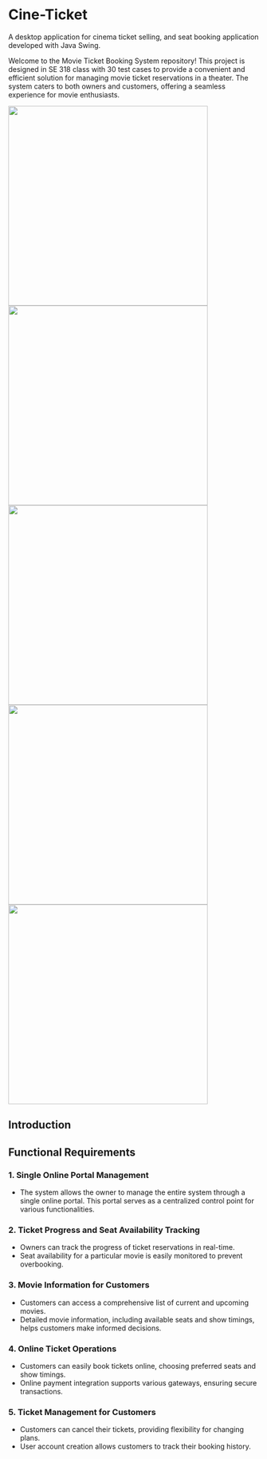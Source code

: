 # Cine-Ticket
A desktop application for cinema ticket selling, and seat booking application developed with Java Swing.

Welcome to the Movie Ticket Booking System repository! This project is designed in SE 318 class with 30 test cases to provide a convenient and efficient solution for managing movie ticket reservations in a theater. The system caters to both owners and customers, offering a seamless experience for movie enthusiasts.

<img src = "https://github.com/SelenSonmez/Cine-Ticket/assets/71898275/405e5ecd-3f0a-4b16-ad09-3806b59f572e" width = 400>
<img src = "https://github.com/SelenSonmez/Cine-Ticket/assets/71898275/53856229-d1ff-430b-a113-d58d05a7e6fb" width = 400>
<img src = "https://github.com/SelenSonmez/Cine-Ticket/assets/71898275/d04dcb05-a9ab-4c9c-be1d-a7b33f910685" width = 400>
<img src = "https://github.com/SelenSonmez/Cine-Ticket/assets/71898275/f20ea8f1-456c-4ba7-9f4c-8575d838f538" width = 400>
<img src = "https://github.com/SelenSonmez/Cine-Ticket/assets/71898275/79c70281-2c59-4935-8b3c-28430c263546" width = 400>


## Introduction


## Functional Requirements

### 1. Single Online Portal Management

- The system allows the owner to manage the entire system through a single online portal. This portal serves as a centralized control point for various functionalities.

### 2. Ticket Progress and Seat Availability Tracking

- Owners can track the progress of ticket reservations in real-time.
- Seat availability for a particular movie is easily monitored to prevent overbooking.

### 3. Movie Information for Customers

- Customers can access a comprehensive list of current and upcoming movies.
- Detailed movie information, including available seats and show timings, helps customers make informed decisions.

### 4. Online Ticket Operations

- Customers can easily book tickets online, choosing preferred seats and show timings.
- Online payment integration supports various gateways, ensuring secure transactions.

### 5. Ticket Management for Customers

- Customers can cancel their tickets, providing flexibility for changing plans.
- User account creation allows customers to track their booking history.
